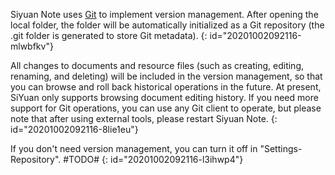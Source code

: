 Siyuan Note uses [Git](https://git-scm.com/) to implement version management. After opening the local folder, the folder will be automatically initialized as a Git repository (the .git folder is generated to store Git metadata).
{: id="20201002092116-mlwbfkv"}

All changes to documents and resource files (such as creating, editing, renaming, and deleting) will be included in the version management, so that you can browse and roll back historical operations in the future. At present, SiYuan only supports browsing document editing history. If you need more support for Git operations, you can use any Git client to operate, but please note that after using external tools, please restart Siyuan Note.
{: id="20201002092116-8lie1eu"}

If you don't need version management, you can turn it off in "Settings-Repository". #TODO#
{: id="20201002092116-l3ihwp4"}
